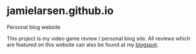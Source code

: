 # jamielarsen.github.io
Personal blog website

This project is my video game review / personal blog site. All reviews which are featured on this website can also be found at my [blogspot](https://respawngamereviews.blogspot.com/). 
